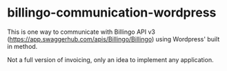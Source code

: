 # billingo-communication-wordpress

This is one way to communicate with Billingo API v3 (https://app.swaggerhub.com/apis/Billingo/Billingo) using Wordpress' built in method.

Not a full version of invoicing, only an idea to implement any application.
